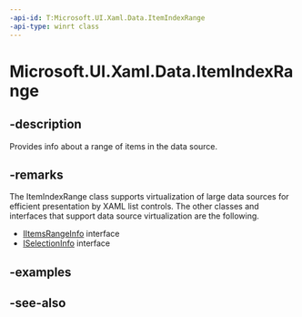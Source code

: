 ```yaml
---
-api-id: T:Microsoft.UI.Xaml.Data.ItemIndexRange
-api-type: winrt class
---
```


<!-- Class syntax.
public class ItemIndexRange : Windows.UI.Xaml.Data.IItemIndexRange
-->

# Microsoft.UI.Xaml.Data.ItemIndexRange

## -description
Provides info about a range of items in the data source.

## -remarks
The ItemIndexRange class supports virtualization of large data sources for efficient presentation by XAML list controls. The other classes and interfaces that support data source virtualization are the following.


+ [IItemsRangeInfo](iitemsrangeinfo.md) interface
+ [ISelectionInfo](iselectioninfo.md) interface


## -examples

## -see-also
